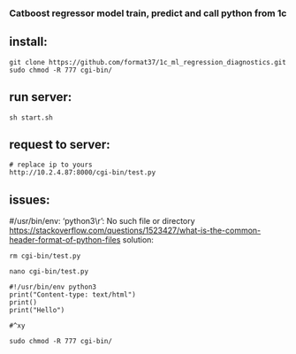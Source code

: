 ### Catboost regressor model train, predict and call python from 1c

## install:
```
git clone https://github.com/format37/1c_ml_regression_diagnostics.git
sudo chmod -R 777 cgi-bin/
```

## run server:
```
sh start.sh
```

## request to server:
```
# replace ip to yours
http://10.2.4.87:8000/cgi-bin/test.py
```

## issues:

#/usr/bin/env: ‘python3\r’: No such file or directory
https://stackoverflow.com/questions/1523427/what-is-the-common-header-format-of-python-files
solution:
```
rm cgi-bin/test.py

nano cgi-bin/test.py

#!/usr/bin/env python3
print("Content-type: text/html")
print()
print("Hello")

#^xy

sudo chmod -R 777 cgi-bin/
```
